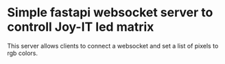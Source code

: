# Simple fastapi websocket server to controll Joy-IT led matrix

This server allows clients to connect a websocket and set a list of pixels to rgb colors.
